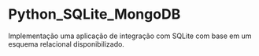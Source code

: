 # Python_SQLite_MongoDB
Implementação uma aplicação de integração com SQLite com base em um esquema relacional disponibilizado. 
